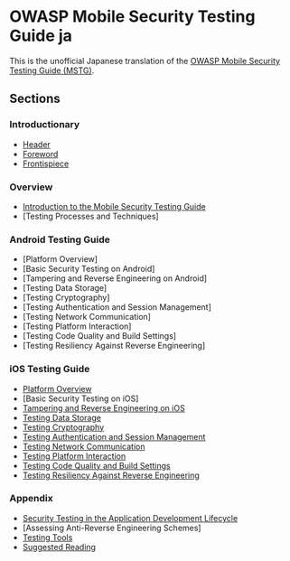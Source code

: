 # OWASP Mobile Security Testing Guide ja

This is the unofficial Japanese translation of the [OWASP Mobile Security Testing Guide (MSTG)](https://github.com/OWASP/owasp-mstg).

## Sections

### Introductionary

- [Header](Document/0x00-Header.md)
- [Foreword](Document/Foreword.md)
- [Frontispiece](Document/0x02-Frontispiece.md)

### Overview

* [Introduction to the Mobile Security Testing Guide](Document/0x03-Overview.md)
* [Testing Processes and Techniques] <!-- (Document/0x04-Testing-Processes-and-Techniques.md) -->

### Android Testing Guide

- [Platform Overview] <!-- (Document/0x05a-Platform-Overview.md) -->
- [Basic Security Testing on Android] <!-- (Document/0x05b-Basic-Security_Testing.md) -->
- [Tampering and Reverse Engineering on Android] <!-- (Document/0x05c-Reverse-Engineering-and-Tampering.md) -->
- [Testing Data Storage] <!-- (Document/0x05d-Testing-Data-Storage.md) -->
- [Testing Cryptography] <!-- (Document/0x05e-Testing-Cryptography.md) -->
- [Testing Authentication and Session Management] <!-- (Document/0x05f-Testing-Authentication.md) -->
- [Testing Network Communication] <!-- (Document/0x05g-Testing-Network-Communication.md) -->
- [Testing Platform Interaction] <!-- (Document/0x05h-Testing-Platform-Interaction.md) -->
- [Testing Code Quality and Build Settings] <!-- (Document/0x05i-Testing-Code-Quality-and-Build-Settings.md) -->
- [Testing Resiliency Against Reverse Engineering] <!-- (Document/0x05j-Testing-Resiliency-Against-Reverse-Engineering.md) -->

### iOS Testing Guide

- [Platform Overview](Document/0x06a-Platform-Overview.md)
- [Basic Security Testing on iOS] <!-- (Document/0x06b-Basic-Security-Testing.md) -->
- [Tampering and Reverse Engineering on iOS](Document/0x06c-Reverse-Engineering-and-Tampering.md)
- [Testing Data Storage](Document/0x06d-Testing-Data-Storage.md)
- [Testing Cryptography](Document/0x06e-Testing-Cryptography.md)
- [Testing Authentication and Session Management](Document/0x06f-Testing-Authentication-and-Session-Management.md)
- [Testing Network Communication](Document/0x06g-Testing-Network-Communication.md)
- [Testing Platform Interaction](Document/0x06h-Testing-Platform-Interaction.md)
- [Testing Code Quality and Build Settings](Document/0x06i-Testing-Code-Quality-and-Build-Settings.md)
- [Testing Resiliency Against Reverse Engineering](Document/0x06j-Testing-Resiliency-Against-Reverse-Engineering.md)

### Appendix

* [Security Testing in the Application Development Lifecycle](Document/0x07-Security-Testing-SDLC.md)
* [Assessing Anti-Reverse Engineering Schemes] <!-- (Document/0x07b-Assessing-Anti-Reverse-Engineering-Schemes.md) -->
* [Testing Tools](Document/0x08-Testing-Tools.md)
* [Suggested Reading](Document/0x09-Suggested-Reading.md)

